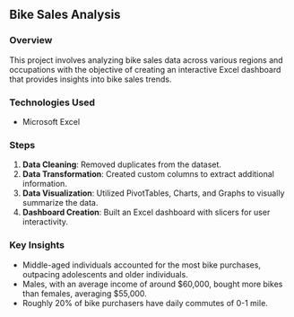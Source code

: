 ## Bike Sales Analysis

### Overview
This project involves analyzing bike sales data across various regions and occupations with the objective of creating an interactive Excel dashboard that provides insights into bike sales trends.

### **Technologies Used**
- Microsoft Excel

### Steps
1. **Data Cleaning**: Removed duplicates from the dataset.
2. **Data Transformation**: Created custom columns to extract additional information.
3. **Data Visualization**: Utilized PivotTables, Charts, and Graphs to visually summarize the data.
4. **Dashboard Creation**: Built an Excel dashboard with slicers for user interactivity.

### Key Insights
- Middle-aged individuals accounted for the most bike purchases, outpacing adolescents and older individuals.
- Males, with an average income of around $60,000, bought more bikes than females, averaging $55,000.
- Roughly 20% of bike purchasers have daily commutes of 0-1 mile.
